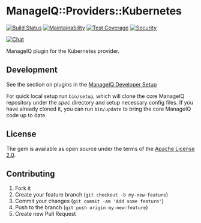 # ManageIQ::Providers::Kubernetes

[![Build Status](https://travis-ci.com/ManageIQ/manageiq-providers-kubernetes.svg?branch=kasparov)](https://travis-ci.com/ManageIQ/manageiq-providers-kubernetes)
[![Maintainability](https://api.codeclimate.com/v1/badges/68c125f5d4f62af02a16/maintainability)](https://codeclimate.com/github/ManageIQ/manageiq-providers-kubernetes/maintainability)
[![Test Coverage](https://api.codeclimate.com/v1/badges/68c125f5d4f62af02a16/test_coverage)](https://codeclimate.com/github/ManageIQ/manageiq-providers-kubernetes/test_coverage)
[![Security](https://hakiri.io/github/ManageIQ/manageiq-providers-kubernetes/kasparov.svg)](https://hakiri.io/github/ManageIQ/manageiq-providers-kubernetes/kasparov)

[![Chat](https://badges.gitter.im/Join%20Chat.svg)](https://gitter.im/ManageIQ/manageiq-providers-kubernetes?utm_source=badge&utm_medium=badge&utm_campaign=pr-badge&utm_content=badge)

ManageIQ plugin for the Kubernetes provider.

## Development

See the section on plugins in the [ManageIQ Developer Setup](http://manageiq.org/docs/guides/developer_setup/plugins)

For quick local setup run `bin/setup`, which will clone the core ManageIQ repository under the *spec* directory and setup necessary config files. If you have already cloned it, you can run `bin/update` to bring the core ManageIQ code up to date.

## License

The gem is available as open source under the terms of the [Apache License 2.0](http://www.apache.org/licenses/LICENSE-2.0).

## Contributing

1. Fork it
2. Create your feature branch (`git checkout -b my-new-feature`)
3. Commit your changes (`git commit -am 'Add some feature'`)
4. Push to the branch (`git push origin my-new-feature`)
5. Create new Pull Request
